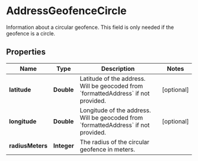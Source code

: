 

# AddressGeofenceCircle

Information about a circular geofence. This field is only needed if the geofence is a circle.
## Properties

Name | Type | Description | Notes
------------ | ------------- | ------------- | -------------
**latitude** | **Double** | Latitude of the address. Will be geocoded from &#x60;formattedAddress&#x60; if not provided. |  [optional]
**longitude** | **Double** | Longitude of the address. Will be geocoded from &#x60;formattedAddress&#x60; if not provided. |  [optional]
**radiusMeters** | **Integer** | The radius of the circular geofence in meters. | 



